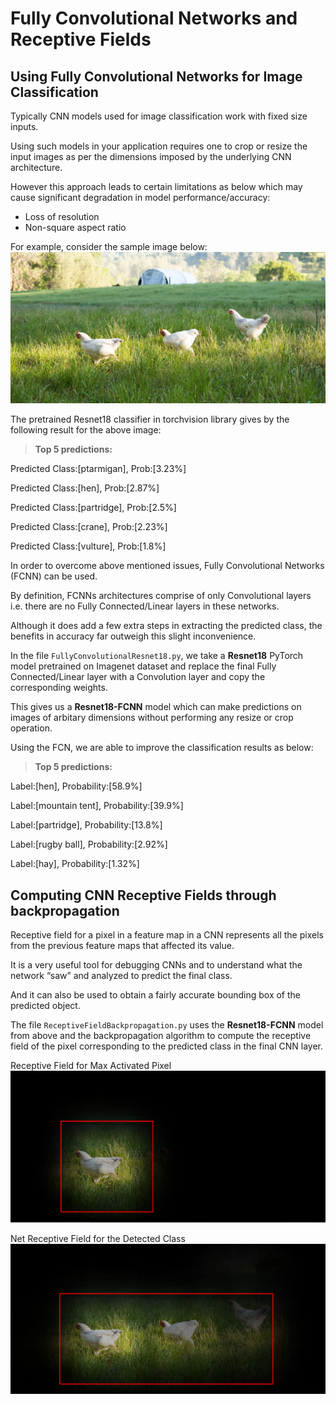 # Fully Convolutional Networks and Receptive Fields

## Using Fully Convolutional Networks for Image Classification

Typically CNN models used for image classification work with fixed size inputs.

Using such models in your application requires one to crop or resize the input images as per the dimensions imposed by the underlying CNN architecture.

However this approach leads to certain limitations as below which may cause significant degradation in model performance/accuracy:
- Loss of resolution
- Non-square aspect ratio

For example, consider the sample image below:
![This is a alt text.](bird5.jpg "This is a sample image.")

The pretrained Resnet18 classifier in torchvision library gives by the following result for the above image:
> **Top 5 predictions:**
>>
Predicted Class:[ptarmigan], Prob:[3.23%]
>>
Predicted Class:[hen], Prob:[2.87%]
>>
Predicted Class:[partridge], Prob:[2.5%]
>>
Predicted Class:[crane], Prob:[2.23%]
>>
Predicted Class:[vulture], Prob:[1.8%]


In order to overcome above mentioned issues, Fully Convolutional Networks (FCNN) can be used.

By definition, FCNNs architectures comprise of only Convolutional layers i.e. there are no Fully Connected/Linear layers in these networks.

Although it does add a few extra steps in extracting the predicted class, the benefits in accuracy far outweigh this slight inconvenience.

In the file `FullyConvolutionalResnet18.py`, we take a **Resnet18** PyTorch model pretrained on Imagenet dataset and replace the final Fully Connected/Linear layer with a Convolution layer and copy the corresponding weights.

This gives us a **Resnet18-FCNN** model which can make predictions on images of arbitary dimensions without performing any resize or crop operation.

Using the FCN, we are able to improve the classification results as below:
> **Top 5 predictions:**
>>
Label:[hen], Probability:[58.9%]
>>
Label:[mountain tent], Probability:[39.9%]
>>
Label:[partridge], Probability:[13.8%]
>>
Label:[rugby ball], Probability:[2.92%]
>>
Label:[hay], Probability:[1.32%]

## Computing CNN Receptive Fields through backpropagation

Receptive field for a pixel in a feature map in a CNN represents all the pixels from the previous feature maps that affected its value.

It is a very useful tool for debugging CNNs and to understand what the network “saw” and analyzed to predict the final class.

And it can also be used to obtain a fairly accurate bounding box of the predicted object.

The file `ReceptiveFieldBackpropagation.py` uses the **Resnet18-FCNN** model from above and the backpropagation algorithm to compute the receptive field of the pixel corresponding to the predicted class in the final CNN layer.


Receptive Field for Max Activated Pixel
![This is a alt text.](max_activation.png "This is a sample image.")

Net Receptive Field for the Detected Class
![This is a alt text.](receptive_field.png "This is a sample image.")

